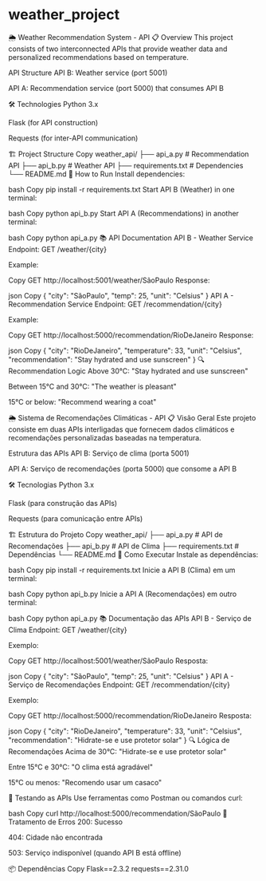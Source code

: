 # weather_project
🌦️ Weather Recommendation System - API
📋 Overview
This project consists of two interconnected APIs that provide weather data and personalized recommendations based on temperature.

API Structure
API B: Weather service (port 5001)

API A: Recommendation service (port 5000) that consumes API B

🛠️ Technologies
Python 3.x

Flask (for API construction)

Requests (for inter-API communication)

🏗️ Project Structure
Copy
weather_api/
├── api_a.py          # Recommendation API
├── api_b.py          # Weather API
├── requirements.txt  # Dependencies
└── README.md
🔌 How to Run
Install dependencies:

bash
Copy
pip install -r requirements.txt
Start API B (Weather) in one terminal:

bash
Copy
python api_b.py
Start API A (Recommendations) in another terminal:

bash
Copy
python api_a.py
📚 API Documentation
API B - Weather Service
Endpoint: GET /weather/{city}

Example:

Copy
GET http://localhost:5001/weather/SãoPaulo
Response:

json
Copy
{
  "city": "SãoPaulo",
  "temp": 25,
  "unit": "Celsius"
}
API A - Recommendation Service
Endpoint: GET /recommendation/{city}

Example:

Copy
GET http://localhost:5000/recommendation/RioDeJaneiro
Response:

json
Copy
{
  "city": "RioDeJaneiro",
  "temperature": 33,
  "unit": "Celsius",
  "recommendation": "Stay hydrated and use sunscreen"
}
🔍 Recommendation Logic
Above 30°C: "Stay hydrated and use sunscreen"

Between 15°C and 30°C: "The weather is pleasant"

15°C or below: "Recommend wearing a coat"

🌦️ Sistema de Recomendações Climáticas - API
📋 Visão Geral
Este projeto consiste em duas APIs interligadas que fornecem dados climáticos e recomendações personalizadas baseadas na temperatura.

Estrutura das APIs
API B: Serviço de clima (porta 5001)

API A: Serviço de recomendações (porta 5000) que consome a API B

🛠️ Tecnologias
Python 3.x

Flask (para construção das APIs)

Requests (para comunicação entre APIs)

🏗️ Estrutura do Projeto
Copy
weather_api/
├── api_a.py          # API de Recomendações
├── api_b.py          # API de Clima
├── requirements.txt  # Dependências
└── README.md
🔌 Como Executar
Instale as dependências:

bash
Copy
pip install -r requirements.txt
Inicie a API B (Clima) em um terminal:

bash
Copy
python api_b.py
Inicie a API A (Recomendações) em outro terminal:

bash
Copy
python api_a.py
📚 Documentação das APIs
API B - Serviço de Clima
Endpoint: GET /weather/{city}

Exemplo:

Copy
GET http://localhost:5001/weather/SãoPaulo
Resposta:

json
Copy
{
  "city": "SãoPaulo",
  "temp": 25,
  "unit": "Celsius"
}
API A - Serviço de Recomendações
Endpoint: GET /recommendation/{city}

Exemplo:

Copy
GET http://localhost:5000/recommendation/RioDeJaneiro
Resposta:

json
Copy
{
  "city": "RioDeJaneiro",
  "temperature": 33,
  "unit": "Celsius",
  "recommendation": "Hidrate-se e use protetor solar"
}
🔍 Lógica de Recomendações
Acima de 30°C: "Hidrate-se e use protetor solar"

Entre 15°C e 30°C: "O clima está agradável"

15°C ou menos: "Recomendo usar um casaco"

🧪 Testando as APIs
Use ferramentas como Postman ou comandos curl:

bash
Copy
curl http://localhost:5000/recommendation/SãoPaulo
🛑 Tratamento de Erros
200: Sucesso

404: Cidade não encontrada

503: Serviço indisponível (quando API B está offline)

📦 Dependências
Copy
Flask==2.3.2
requests==2.31.0